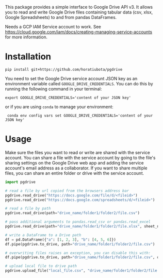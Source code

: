 
This package provides a simple interface to Google Drive API v3. It allows you to read and write Google Drive files containing tabular data (csv, xlsx, Google Spreadsheets) to and from pandas DataFrames.

Needs a GCP IAM Service account to work. See https://cloud.google.com/iam/docs/creating-managing-service-accounts for more information.


# Installation

```
pip install git+https://github.com/horatiubota/pgdrive
```

You need to set the Google Drive service account JSON key as an environment variable called `GOOGLE_DRIVE_CREDENTIALS`. You can do this by running the following command in your terminal:

```
export GOOGLE_DRIVE_CREDENTIALS='content of your JSON key'
```

or if you are using `conda` to manage your environment:

```
 conda env config vars set GOOGLE_DRIVE_CREDENTIALS='content of your JSON key'
```

# Usage

Make sure the files you want to read or write are shared with the service account. You can share a file with the service account by going to the file's sharing settings on the Google Drive web app and adding the service account's email address as a collaborator. If you want to share multiple files, you can share an entire folder or drive with the service account.


```python
import pgdrive

# read a file by url copied from the browsers address bar
pgdrive.read_drive("https://docs.google.com/file/d/<fileid>")
pgdrive.read_drive("https://docs.google.com/spreadsheets/d/<fileid>")

# read a file by path
pgdrive.read_drive(path="drive_name/folder1/folder2/file.csv")

# pass additional arguments to pandas.read_csv or pandas.read_excel
pgdrive.read_drive(path="drive_name/folder1/folder2/file.xlsx", sheet_name="Sheet1")

# write a DataFrame to a Drive path
df = pd.DataFrame({"a": [1, 2, 3], "b": [4, 5, 6]})
df.pipe(pgdrive.to_drive, path="drive_name/folder1/folder2/file.csv")

# overwriting files raises an exception, you can disable this with:
df.pipe(pgdrive.to_drive, path="drive_name/folder1/folder2/file.csv", overwrite=True)

# upload local file to drive path
pgdrive.upload_file("local_file.csv", "drive_name/folder1/folder2/file.csv")
```
